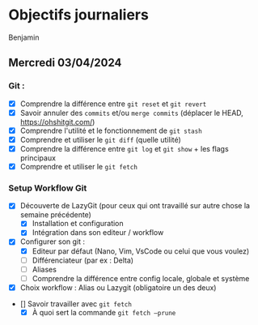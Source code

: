 # Objectifs journaliers

Benjamin

## Mercredi 03/04/2024

### Git :

- [x] Comprendre la différence entre `git reset` et `git revert`
- [x] Savoir annuler des `commits` et/ou `merge commits` (déplacer le HEAD, https://ohshitgit.com/)
- [x] Comprendre l'utilité et le fonctionnement de `git stash`
- [x] Comprendre et utiliser le `git diff` (quelle utilité)
- [x] Comprendre la différence entre `git log` et `git show` + les flags principaux
- [x] Comprendre et utiliser le `git fetch`

### Setup Workflow Git

- [x] Découverte de LazyGit (pour ceux qui ont travaillé sur autre chose la semaine précédente)
  - [x] Installation et configuration
  - [x] Intégration dans son editeur / workflow
- [x] Configurer son git :
  - [x] Editeur par défaut (Nano, Vim, VsCode ou celui que vous voulez)
  - [ ] Différenciateur (par ex : Delta)
  - [ ] Aliases
  - [ ] Comprendre la différence entre config locale, globale et système
- [x] Choix workflow : Alias ou Lazygit (obligatoire un des deux)
- [] Savoir travailler avec `git fetch`
  - [x] À quoi sert la commande `git fetch —prune`
